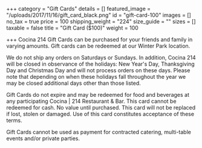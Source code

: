 +++
category = "Gift Cards"
details = []
featured_image = "/uploads/2017/11/16/gift_card_black.png"
id = "gift-card-100"
images = []
no_tax = true
price = 100
shipping_weight = "224"
size_guide = ""
sizes = []
taxable = false
title = "Gift Card ($100)"
weight = 100

+++
Cocina 214 Gift Cards can be purchased for your friends and family in varying amounts. Gift cards can be redeemed at our Winter Park location.

We do not ship any orders on Saturdays or Sundays. In addition, Cocina 214 will be closed in observance of the holidays: New Year's Day,  Thanksgiving Day and Christmas Day and will not process orders on these days. Please note that depending on when these holidays fall throughout the year we may be closed additional days other than those listed.

Gift Cards do not expire and may be redeemed for food and beverages at any participating Cocina | 214 Restaurant & Bar. This card cannot be redeemed for cash. No value until purchased. This card will not be replaced if lost, stolen or damaged. Use of this card constitutes acceptance of these terms.

Gift Cards cannot be used as payment for contracted catering, multi-table events and/or private parties.
